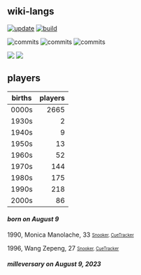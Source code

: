 ## wiki-langs
[![update](https://github.com/dreamerminsk/wiki-langs/actions/workflows/update-tables.yml/badge.svg)](https://github.com/dreamerminsk/wiki-langs/actions/workflows/update-tables.yml)
[![build](https://github.com/dreamerminsk/wiki-langs/actions/workflows/build.yml/badge.svg)](https://github.com/dreamerminsk/wiki-langs/actions/workflows/build.yml)

![commits](https://img.shields.io/github/commit-activity/y/dreamerminsk/wiki-langs)
![commits](https://img.shields.io/github/commit-activity/m/dreamerminsk/wiki-langs)
![commits](https://img.shields.io/github/commit-activity/w/dreamerminsk/wiki-langs)

![](https://img.shields.io/github/languages/code-size/dreamerminsk/wiki-langs)
![](https://img.shields.io/github/repo-size/dreamerminsk/wiki-langs)

## players
| births | players |
| :----: | ------: |
| 0000s | 2665 |
| 1930s | 2 |
| 1940s | 9 |
| 1950s | 13 |
| 1960s | 52 |
| 1970s | 144 |
| 1980s | 175 |
| 1990s | 218 |
| 2000s | 86 |

#### ***born on August  9***
1990, Monica Manolache, 33 <sub><sup>[Snooker](http://www.snooker.org/res/index.asp?player=1959), [CueTracker](http://cuetracker.net/Players/monica-manolache/)</sup></sub>

1996, Wang Zepeng, 27 <sub><sup>[Snooker](http://www.snooker.org/res/index.asp?player=1111), [CueTracker](http://cuetracker.net/Players/wang-zepeng/)</sup></sub>


#### ***milleversary on August  9, 2023***



